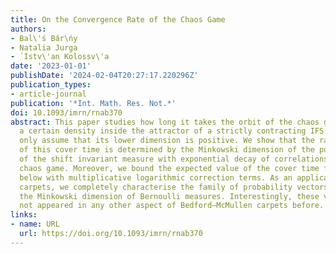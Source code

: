 ```yaml
---
title: On the Convergence Rate of the Chaos Game
authors:
- Bal\'ś Bár\ńy
- Natalia Jurga
- ́ Istv\'an Kolossv\'a
date: '2023-01-01'
publishDate: '2024-02-04T20:27:17.220296Z'
publication_types:
- article-journal
publication: '*Int. Math. Res. Not.*'
doi: 10.1093/imrn/rnab370
abstract: This paper studies how long it takes the orbit of the chaos game to reach
  a certain density inside the attractor of a strictly contracting IFS of which we
  only assume that its lower dimension is positive. We show that the rate of growth
  of this cover time is determined by the Minkowski dimension of the push-forward
  of the shift invariant measure with exponential decay of correlations driving the
  chaos game. Moreover, we bound the expected value of the cover time from above and
  below with multiplicative logarithmic correction terms. As an application, for Bedford–McMullen
  carpets, we completely characterise the family of probability vectors that minimise
  the Minkowski dimension of Bernoulli measures. Interestingly, these vectors have
  not appeared in any other aspect of Bedford–McMullen carpets before.
links:
- name: URL
  url: https://doi.org/10.1093/imrn/rnab370
---
```

